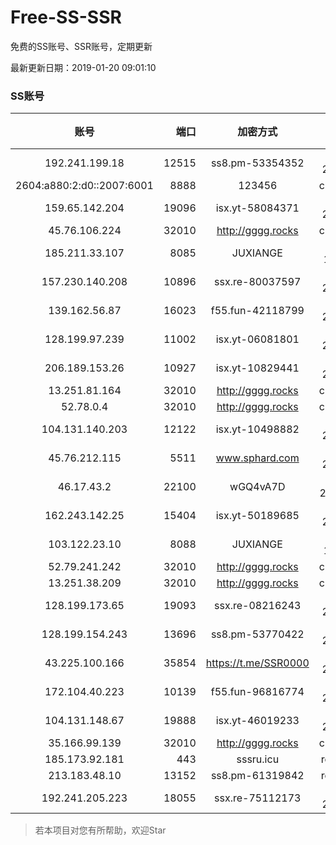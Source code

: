 # Free-SS-SSR

免费的SS账号、SSR账号，定期更新

最新更新日期：2019-01-20 09:01:10 

### SS账号
|账号|端口|加密方式|密码|更新时间|国家|
|:-----:|-----:|:----:|:----:|:----:|:----:|
|192.241.199.18|12515|ss8.pm-53354352|aes-256-cfb|08:57:04|US|
|2604:a880:2:d0::2007:6001|8888|123456|chacha20|08:57:12|US|
|159.65.142.204|19096|isx.yt-58084371|aes-256-cfb|08:57:06|SG|
|45.76.106.224|32010|http://gggg.rocks|chacha20|08:57:17|JP|
|185.211.33.107|8085|JUXIANGE|aes-128-ctr|08:57:10|US|
|157.230.140.208|10896|ssx.re-80037597|aes-256-cfb|08:57:05|US|
|139.162.56.87|16023|f55.fun-42118799|aes-256-cfb|08:57:05|SG|
|128.199.97.239|11002|isx.yt-06081801|aes-256-cfb|08:57:06|SG|
|206.189.153.26|10927|isx.yt-10829441|aes-256-cfb|08:57:06|SG|
|13.251.81.164|32010|http://gggg.rocks|chacha20|08:57:14|SG|
|52.78.0.4|32010|http://gggg.rocks|chacha20|08:57:27|KR|
|104.131.140.203|12122|isx.yt-10498882|aes-256-cfb|08:57:04|US|
|45.76.212.115|5511|www.sphard.com|aes-256-cfb|08:57:05|JP|
|46.17.43.2|22100|wGQ4vA7D|aes-256-gcm|08:57:10|RU|
|162.243.142.25|15404|isx.yt-50189685|aes-256-cfb|08:57:04|US|
|103.122.23.10|8088|JUXIANGE|aes-128-ctr|08:57:07|US|
|52.79.241.242|32010|http://gggg.rocks|chacha20|08:57:18|KR|
|13.251.38.209|32010|http://gggg.rocks|chacha20|08:57:07|SG|
|128.199.173.65|19093|ssx.re-08216243|aes-256-cfb|08:57:06|SG|
|128.199.154.243|13696|ss8.pm-53770422|aes-256-cfb|08:57:06|SG|
|43.225.100.166|35854|https://t.me/SSR0000|aes-256-cfb|08:57:14|HK|
|172.104.40.223|10139|f55.fun-96816774|aes-256-cfb|08:57:05|SG|
|104.131.148.67|19888|isx.yt-46019233|aes-256-cfb|08:57:04|US|
|35.166.99.139|32010|http://gggg.rocks|chacha20|08:57:13|US|
|185.173.92.181|443|sssru.icu|rc4-md5|08:57:14|RU|
|213.183.48.10|13152|ss8.pm-61319842|rc4-md5|08:57:05|RU|
|192.241.205.223|18055|ssx.re-75112173|aes-256-cfb|08:57:05|US|


> 若本项目对您有所帮助，欢迎Star